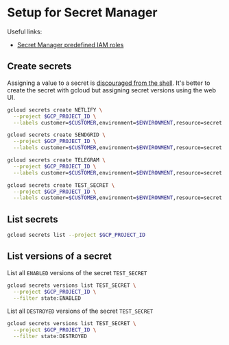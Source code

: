 # Setup for Secret Manager

Useful links:

- [Secret Manager predefined IAM roles](https://cloud.google.com/secret-manager/docs/access-control)

## Create secrets

Assigning a value to a secret is [discouraged from the shell](https://cloud.google.com/secret-manager/docs/creating-and-accessing-secrets#add-secret-version). It's better to create the secret with gcloud but assigning secret versions using the web UI.

```sh
gcloud secrets create NETLIFY \
  --project $GCP_PROJECT_ID \
  --labels customer=$CUSTOMER,environment=$ENVIRONMENT,resource=secret
```

```sh
gcloud secrets create SENDGRID \
  --project $GCP_PROJECT_ID \
  --labels customer=$CUSTOMER,environment=$ENVIRONMENT,resource=secret
```

```sh
gcloud secrets create TELEGRAM \
  --project $GCP_PROJECT_ID \
  --labels customer=$CUSTOMER,environment=$ENVIRONMENT,resource=secret
```

```sh
gcloud secrets create TEST_SECRET \
  --project $GCP_PROJECT_ID \
  --labels customer=$CUSTOMER,environment=$ENVIRONMENT,resource=secret
```

## List secrets

```sh
gcloud secrets list --project $GCP_PROJECT_ID
```

## List versions of a secret

List all `ENABLED` versions of the secret `TEST_SECRET`

```sh
gcloud secrets versions list TEST_SECRET \
  --project $GCP_PROJECT_ID \
  --filter state:ENABLED
```

List all `DESTROYED` versions of the secret `TEST_SECRET`

```sh
gcloud secrets versions list TEST_SECRET \
  --project $GCP_PROJECT_ID \
  --filter state:DESTROYED
```
